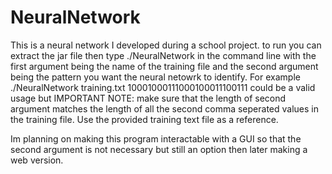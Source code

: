 # NeuralNetwork
This is a neural network I developed during a school project. to run you can extract the jar file then type ./NeuralNetwork in the command line with the first argument being the name of the training file and the second argument being the pattern you want the neural netowrk to identify. For example ./NeuralNetwork training.txt 10001000111000100011100111 could be a valid usage but IMPORTANT NOTE: make sure that the length of second argument matches the length of all the second comma seperated values in the training file. Use the provided training text file as a reference.

Im planning on making this program interactable with a GUI so that the second argument is not necessary but still an option then later making a web version.

